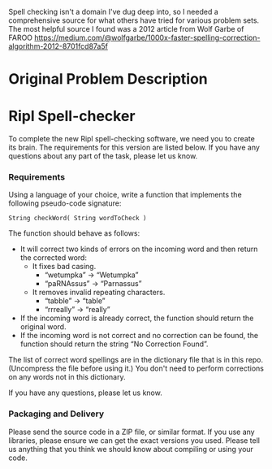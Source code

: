 Spell checking isn't a domain I've dug deep into, so I needed a comprehensive source for what others have tried for various problem sets. The most helpful source I found was a 2012 article from Wolf Garbe of FAROO https://medium.com/@wolfgarbe/1000x-faster-spelling-correction-algorithm-2012-8701fcd87a5f


# Original Problem Description

# Ripl Spell-checker

To complete the new Ripl spell-checking software, we need you to create its brain. The requirements for this version are listed below. If you have any questions about any part of the task, please let us know.

### Requirements

Using a language of your choice, write a function that implements the following pseudo-code signature:

`String checkWord( String wordToCheck )`

The function should behave as follows:
* It will correct two kinds of errors on the incoming word and then return the corrected word:
    * It fixes bad casing.
        * “wetumpka” → “Wetumpka”
        * “paRNAssus” → “Parnassus”
    * It removes invalid repeating characters.
        * “tabble” → “table”
        * “rrreally” → “really”
* If the incoming word is already correct, the function should return the original word.
* If the incoming word is not correct and no correction can be found, the function should return the string “No Correction Found”.

The list of correct word spellings are in the dictionary file that is in this repo. (Uncompress the file before using it.) You don't need to perform corrections on any words not in this dictionary.

If you have any questions, please let us know.

### Packaging and Delivery

Please send the source code in a ZIP file, or similar format. If you use any libraries, please ensure we can get the exact versions you used. Please tell us anything that you think we should know about compiling or using your code.
